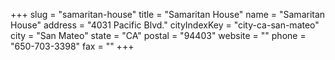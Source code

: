 +++
slug = "samaritan-house"
title = "Samaritan House"
name = "Samaritan House"
address = "4031 Pacific Blvd."
cityIndexKey = "city-ca-san-mateo"
city = "San Mateo"
state = "CA"
postal = "94403"
website = ""
phone = "650-703-3398"
fax = ""
+++
